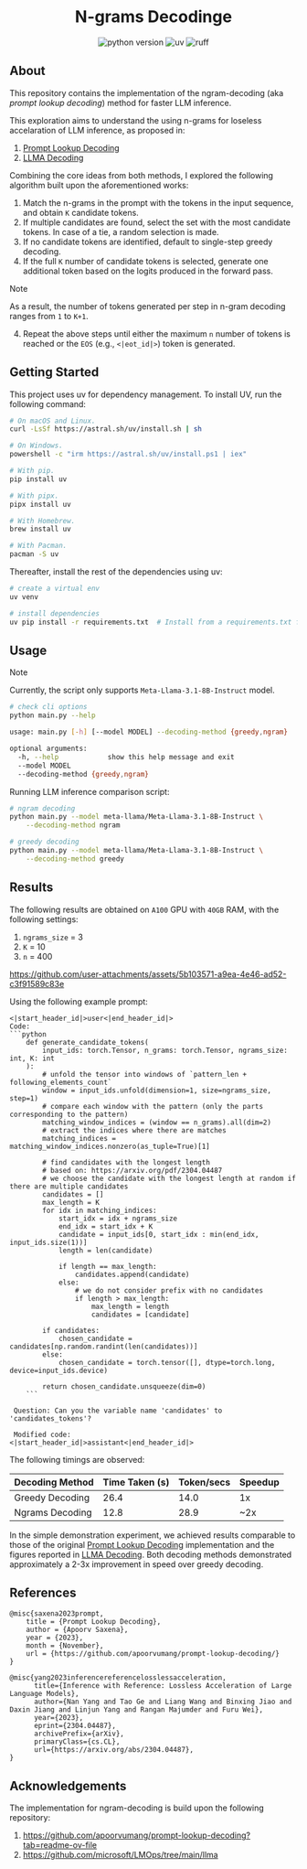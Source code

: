 <h1 align="center">N-grams Decodinge</h1>

<p align="center">
    <img src="https://img.shields.io/badge/python-3.9.10-orange"
         alt="python version">
     <img src="https://img.shields.io/endpoint?url=https://raw.githubusercontent.com/astral-sh/uv/main/assets/badge/v0.json"
          alt="uv">
    <img src="https://img.shields.io/endpoint?url=https://raw.githubusercontent.com/charliermarsh/ruff/main/assets/badge/v1.json"
         alt="ruff">
</p>

## About

This repository contains the implementation of the ngram-decoding (aka *prompt lookup decoding*) method for faster LLM inference.

This exploration aims to understand the using n-grams for loseless accelaration of LLM inference, as proposed in: 

1. [Prompt Lookup Decoding](https://github.com/apoorvumang/prompt-lookup-decoding?tab=readme-ov-file)
2. [LLMA Decoding](https://github.com/microsoft/LMOps/tree/main/llma)

Combining the core ideas from both methods, I explored the following algorithm built upon the aforementioned works:

1. Match the n-grams in the prompt with the tokens in the input sequence, and obtain `K` candidate tokens.
2. If multiple candidates are found, select the set with the most candidate tokens. In case of a tie, a random selection is made.
3. If no candidate tokens are identified, default to single-step greedy decoding.
3. If the full `K` number of candidate tokens is selected, generate one additional token based on the logits produced in the forward pass.

> [!NOTE]
As a result, the number of tokens generated per step in n-gram decoding ranges from `1` to `K+1`.

4. Repeat the above steps until either the maximum `n` number of tokens is reached or the `EOS` (e.g., `<|eot_id|>`) token is generated.

## Getting Started

This project uses uv for dependency management. To install UV, run the following command:

```bash
# On macOS and Linux.
curl -LsSf https://astral.sh/uv/install.sh | sh

# On Windows.
powershell -c "irm https://astral.sh/uv/install.ps1 | iex"

# With pip.
pip install uv

# With pipx.
pipx install uv

# With Homebrew.
brew install uv

# With Pacman.
pacman -S uv
```

Thereafter, install the rest of the dependencies using uv:

```bash
# create a virtual env
uv venv

# install dependencies
uv pip install -r requirements.txt  # Install from a requirements.txt file.
```

## Usage

> [!NOTE]
>
> Currently, the script only supports `Meta-Llama-3.1-8B-Instruct` model.

```bash
# check cli options
python main.py --help

usage: main.py [-h] [--model MODEL] --decoding-method {greedy,ngram}

optional arguments:
  -h, --help            show this help message and exit
  --model MODEL
  --decoding-method {greedy,ngram}
```

Running LLM inference comparison script:

```bash
# ngram decoding
python main.py --model meta-llama/Meta-Llama-3.1-8B-Instruct \
    --decoding-method ngram

# greedy decoding
python main.py --model meta-llama/Meta-Llama-3.1-8B-Instruct \
    --decoding-method greedy
```

## Results

The following results are obtained on `A100` GPU with `40GB` RAM, with the following settings:

1. `ngrams_size` = 3
2. `K` = 10
3. `n` = 400

https://github.com/user-attachments/assets/5b103571-a9ea-4e46-ad52-c3f91589c83e

Using the following example prompt:

```
<|start_header_id|>user<|end_header_id|>
Code:
```python
    def generate_candidate_tokens(
        input_ids: torch.Tensor, n_grams: torch.Tensor, ngrams_size: int, K: int
    ):
        # unfold the tensor into windows of `pattern_len + following_elements_count`
        window = input_ids.unfold(dimension=1, size=ngrams_size, step=1)
        # compare each window with the pattern (only the parts corresponding to the pattern)
        matching_window_indices = (window == n_grams).all(dim=2)
        # extract the indices where there are matches
        matching_indices = matching_window_indices.nonzero(as_tuple=True)[1]

        # find candidates with the longest length
        # based on: https://arxiv.org/pdf/2304.04487
        # we choose the candidate with the longest length at random if there are multiple candidates
        candidates = []
        max_length = K
        for idx in matching_indices:
            start_idx = idx + ngrams_size
            end_idx = start_idx + K
            candidate = input_ids[0, start_idx : min(end_idx, input_ids.size(1))]
            length = len(candidate)

            if length == max_length:
                candidates.append(candidate)
            else:
                # we do not consider prefix with no candidates
                if length > max_length:
                    max_length = length
                    candidates = [candidate]

        if candidates:
            chosen_candidate = candidates[np.random.randint(len(candidates))]
        else:
            chosen_candidate = torch.tensor([], dtype=torch.long, device=input_ids.device)

        return chosen_candidate.unsqueeze(dim=0)
    ``` 

 Question: Can you the variable name 'candidates' to 'candidates_tokens'? 

 Modified code:
<|start_header_id|>assistant<|end_header_id|>
```

The following timings are observed:

|    Decoding Method   |  Time Taken (s)  |  Token/secs  |   Speedup   |
| -------------------- | ---------------- | ------------ | ----------- |
|    Greedy Decoding   |      26.4        |     14.0     |      1x     | 
|    Ngrams Decoding   |      12.8        |     28.9     |     ~2x     | 

In the simple demonstration experiment, we achieved results comparable to those of the original [Prompt Lookup Decoding](https://github.com/apoorvumang/prompt-lookup-decoding?tab=readme-ov-file) implementation and the figures reported in [LLMA Decoding](https://github.com/microsoft/LMOps/tree/main/llma). Both decoding methods demonstrated approximately a 2-3x improvement in speed over greedy decoding.

## References

```
@misc{saxena2023prompt,
    title = {Prompt Lookup Decoding},
    author = {Apoorv Saxena},
    year = {2023},
    month = {November},
    url = {https://github.com/apoorvumang/prompt-lookup-decoding/}
}

@misc{yang2023inferencereferencelosslessacceleration,
      title={Inference with Reference: Lossless Acceleration of Large Language Models}, 
      author={Nan Yang and Tao Ge and Liang Wang and Binxing Jiao and Daxin Jiang and Linjun Yang and Rangan Majumder and Furu Wei},
      year={2023},
      eprint={2304.04487},
      archivePrefix={arXiv},
      primaryClass={cs.CL},
      url={https://arxiv.org/abs/2304.04487}, 
}
```

## Acknowledgements

The implementation for ngram-decoding is build upon the following repository:

1. https://github.com/apoorvumang/prompt-lookup-decoding?tab=readme-ov-file
2. https://github.com/microsoft/LMOps/tree/main/llma
